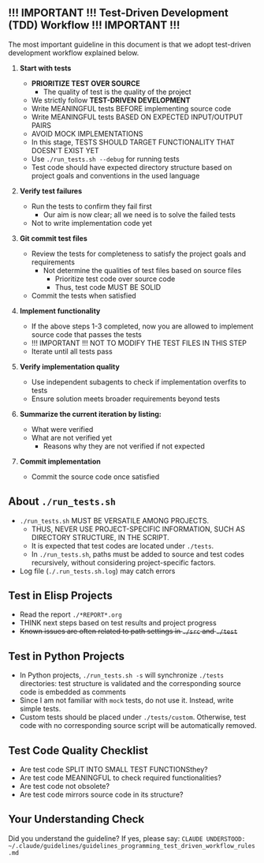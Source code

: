 <!-- ---
!-- Timestamp: 2025-05-18 16:15:14
!-- Author: ywatanabe
!-- File: /home/ywatanabe/.dotfiles/.claude/guidelines/guidelines_programming_test_driven_workflow_rules.md
!-- --- -->

## !!! IMPORTANT !!! Test-Driven Development (TDD) Workflow !!! IMPORTANT !!!
The most important guideline in this document is that we adopt test-driven development workflow explained below.

1. **Start with tests**
   - **PRIORITIZE TEST OVER SOURCE**
     - The quality of test is the quality of the project
   - We strictly follow **TEST-DRIVEN DEVELOPMENT**
   - Write MEANINGFUL tests BEFORE implementing source code
   - Write MEANINGFUL tests BASED ON EXPECTED INPUT/OUTPUT PAIRS
   - AVOID MOCK IMPLEMENTATIONS
   - In this stage, TESTS SHOULD TARGET FUNCTIONALITY THAT DOESN'T EXIST YET
   - Use `./run_tests.sh --debug` for running tests
   - Test code should have expected directory structure based on project goals and conventions in the used language

2. **Verify test failures**
   - Run the tests to confirm they fail first
     - Our aim is now clear; all we need is to solve the failed tests
   - Not to write implementation code yet

3. **Git commit test files**
   - Review the tests for completeness to satisfy the project goals and requirements
     - Not determine the qualities of test files based on source files
       - Prioritize test code over source code
       - Thus, test code MUST BE SOLID
   - Commit the tests when satisfied

4. **Implement functionality**
   - If the above steps 1-3 completed, now you are allowed to implement source code that passes the tests
   - !!! IMPORTANT !!! NOT TO MODIFY THE TEST FILES IN THIS STEP
   - Iterate until all tests pass

5. **Verify implementation quality**
   - Use independent subagents to check if implementation overfits to tests
   - Ensure solution meets broader requirements beyond tests

6. **Summarize the current iteration by listing:**
   - What were verified
   - What are not verified yet
     - Reasons why they are not verified if not expected

7. **Commit implementation**
   - Commit the source code once satisfied

## About `./run_tests.sh`
- `./run_tests.sh` MUST BE VERSATILE AMONG PROJECTS.
  - THUS, NEVER USE PROJECT-SPECIFIC INFORMATION, SUCH AS DIRECTORY STRUCTURE, IN THE SCRIPT.
  - It is expected that test codes are located under `./tests`.
  - In `./run_tests.sh`, paths must be added to source and test codes recursively, without considering project-specific factors.
- Log file (`./.run_tests.sh.log`) may catch errors

## Test in Elisp Projects
- Read the report `./*REPORT*.org`
- THINK next steps based on test results and project progress
- ~~Known issues are often related to path settings in `./src` and `./test`~~

## Test in Python Projects
- In Python projects, `./run_tests.sh -s` will synchronize `./tests` directories: test structure is validated and the corresponding source code is embedded as comments
- Since I am not familiar with `mock` tests, do not use it. Instead, write simple tests.
- Custom tests should be placed under `./tests/custom`. Otherwise, test code with no corresponding source script will be automatically removed.

## Test Code Quality Checklist
- Are test code SPLIT INTO SMALL TEST FUNCTIONSthey?
- Are test code MEANINGFUL to check required functionalities?
- Are test code not obsolete?
- Are test code mirrors source code in its structure?

## Your Understanding Check
Did you understand the guideline? If yes, please say:
`CLAUDE UNDERSTOOD: ~/.claude/guidelines/guidelines_programming_test_driven_workflow_rules.md`

<!-- EOF -->